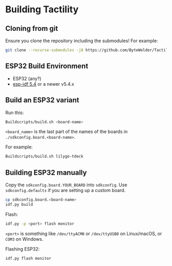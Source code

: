 # Building Tactility

## Cloning from git

Ensure you clone the repository including the submodules! For example:

```sh
git clone --recurse-submodules -j8 https://github.com/ByteWelder/Tactility.git
```

## ESP32 Build Environment

- ESP32 (any?)
- [esp-idf 5.4](https://docs.espressif.com/projects/esp-idf/en/v5.4/esp32/get-started/index.html) or a newer v5.4.x

## Build an ESP32 variant

Run this:

```sh
Buildscripts/build.sh <board-name>
```

`<board_name>` is the last part of the names of the boards in `./sdkconfig.board.<board-name>`.

For example:

```sh
Buildscripts/build.sh lilygo-tdeck
```

## Building ESP32 manually

Copy the `sdkconfig.board.YOUR_BOARD` into `sdkconfig`. Use `sdkconfig.defaults` if you are setting up a custom board.

```sh
cp sdkconfig.board.<board-name>
idf.py build
```

Flash:

```sh
idf.py -p <port> flash monitor
```

`<port>` is something like `/dev/ttyACM0` or `/dev/ttyUSB0` on Linux/macOS, or `COM3` on Windows.


Flashing ESP32:

```bash
idf.py flash monitor
```

